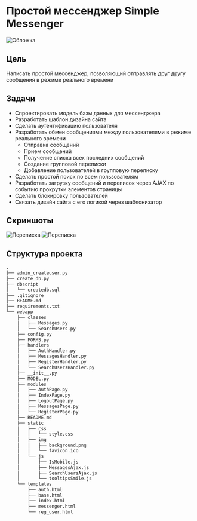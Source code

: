 # Простой мессенджер Simple Messenger

![Обложка](https://sun9-25.userapi.com/impg/vlRX3BYOcFKkk0TRLvmZpheF6ZN-F2h9QWqJzg/0vW1wwUDMso.jpg?size=1280x720&quality=96&sign=77b236c087550224a5bfad3025c04e1a&type=album)

## Цель
Написать простой мессенджер, позволяющий отправлять друг другу сообщения в режиме реального времени

## Задачи
* Спроектировать модель базы данных для мессенджера
* Разработать шаблон дизайна сайта
* Сделать аутентификацию пользователя
* Разработать обмен сообщениями между пользователями в режиме реального времени
  * Отправка сообщений
  * Прием сообщений
  * Получение списка всех последних сообщений
  * Создание групповой переписки
  * Добавление пользователей в групповую переписку
* Сделать простой поиск по всем пользователям
* Разработать загрузку сообщений и переписок через AJAX по событию прокрутки элементов страницы
* Сделать блокировку пользователей
* Связать дизайн сайта с его логикой через шаблонизатор

## Скриншоты
![Переписка](https://sun9-83.userapi.com/impg/zXsn8uIlxZhBlybrpykuLu0ZTLywfIkTiccrOA/R6Lcz9CIi3I.jpg?size=1280x720&quality=96&sign=517425bad1e9955462e192ffd6f5a60b&type=album)
![Переписка](https://sun9-80.userapi.com/impg/5yBhBhnvT57vIX32Snc7Gdba0G8nHRpRBapepQ/xUmJuvvdUkI.jpg?size=1280x720&quality=96&sign=da78ce229ddbc3d8b7d3e850eb30d46e&type=album)

## Cтруктура проекта
```markdown
.
├── admin_createuser.py
├── create_db.py
├── dbscript
│   └── createdb.sql
├── .gitignore
├── README.md
├── requirements.txt
└── webapp
    ├── classes
    │   ├── Messages.py
    │   └── SearchUsers.py
    ├── config.py
    ├── FORMS.py
    ├── handlers
    │   ├── AuthHandler.py
    │   ├── MessagesHandler.py
    │   ├── RegisterHandler.py
    │   └── SearchUsersHandler.py
    ├── __init__.py
    ├── MODEL.py
    ├── modules
    │   ├── AuthPage.py
    │   ├── IndexPage.py
    │   ├── LogoutPage.py
    │   ├── MessagesPage.py
    │   └── RegisterPage.py
    ├── README.md
    ├── static
    │   ├── css
    │   │   └── style.css
    │   ├── img
    │   │   ├── background.png
    │   │   └── favicon.ico
    │   └── js
    │       ├── IsMobile.js
    │       ├── MessagesAjax.js
    │       ├── SearchUsersAjax.js
    │       └── tooltipsSmile.js
    └── templates
        ├── auth.html
        ├── base.html
        ├── index.html
        ├── messenger.html
        └── reg_user.html
```

